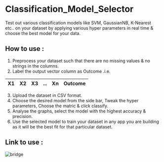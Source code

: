 # Classification_Model_Selector

Test out various classification models like SVM, GaussianNB, K-Nearest etc.. on your dataset by applying 
various hyper parameters in real time & choose the best model for your data.

## How to use :
1. Preprocess your dataset such that there are no missing values & no strings in the columns.
2. Label the output vector column as Outcome .i.e.

| X1 | X2 | X3 | ... | Xn | Outcome |
| --- | --- | --- | --- | --- | --- |

3. Upload the dataset in CSV format.
4. Choose the desired model from the side bar, Tweak the hyper parameters, Choose the matric & click classify.
5. Analyse the graphs, select the model with the highest accuracy & precision.
6. Use the selected model to train your dataset in any app you are building as it will be the best fit for that particular dataset.

## Link to use :
![bridge](https://www.lokeshdhakar.com/projects/lightbox2/images/image-3.jpg "bridge")

